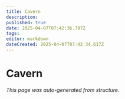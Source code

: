 ```yaml
---
title: Cavern
description: 
published: true
date: 2025-04-07T07:42:36.797Z
tags: 
editor: markdown
dateCreated: 2025-04-07T07:42:34.617Z
---
```


# Cavern

*This page was auto-generated from structure.*